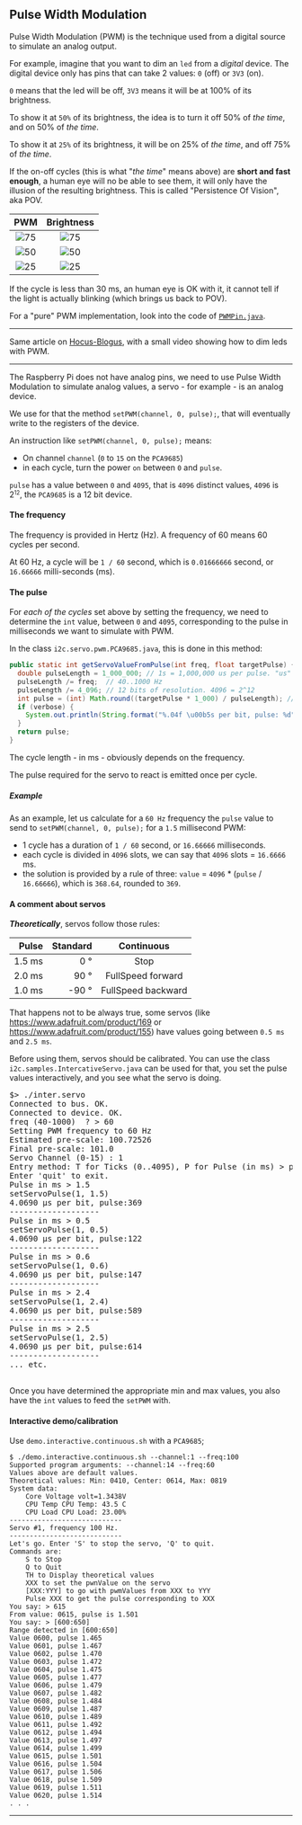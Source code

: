 ## Pulse Width Modulation

Pulse Width Modulation (PWM) is the technique used from a digital source to simulate
an analog output.

For example, imagine that you want to dim an `led` from a _digital_ device.
The digital device only has pins that can take 2 values: `0` (off) or `3V3` (on).

`0` means that the led will be off, `3V3` means it will be at 100% of its brightness.

To show it at `50%` of its brightness, the idea is to turn it off 50% of _the time_, and on 50% of _the time_.

To show it at `25%` of its brightness, it will be on 25% of _the time_, and off 75% of _the time_.

If the on-off cycles (this is what "_the time_" means above) are **short and fast enough**, a human eye will no be able to see them, it will only have the illusion
of the resulting brightness. This is called "Persistence Of Vision", aka POV.

| PWM | Brightness |
|:---:|:----------:|
|![75](./img/75.png)|![75](./img/75led.png)|
|![50](./img/50.png)|![50](./img/50led.png)|
|![25](./img/25.png)|![25](./img/25led.png)|

If the cycle is less than 30 ms, an human eye is OK with it, it cannot tell if the light is actually blinking (which brings us back to POV).

For a "pure" PWM implementation, look into the code of [`PWMPin.java`](./src/main/java/i2c/sensor/utils/PWMPin.java).

---

Same article on [Hocus-Blogus](http://hocus-blogus.blogspot.com/2018/07/raspberry-pi-pwm-servos-and-pca9685.html), with a small video showing how to dim leds with PWM.

---

The Raspberry Pi does not have analog pins, we need to use Pulse Width Modulation to simulate
analog values, a servo - for example - is an analog device.

We use for that the method `setPWM(channel, 0, pulse);`, that will eventually write to the registers
of the device.

An instruction like `setPWM(channel, 0, pulse);` means:
- On channel `channel` (`0` to `15` on the `PCA9685`)
- in each cycle, turn the power `on` between `0` and `pulse`.

`pulse` has a value between `0` and `4095`, that is `4096` distinct values, `4096` is 2<small><sup>12</sup></small>, the `PCA9685` is a 12 bit device.

#### The frequency
The frequency is provided in Hertz (Hz).
A frequency of 60 means 60 cycles per second.

At 60 Hz, a cycle will be `1 / 60` second, which is `0.01666666` second, or `16.66666` milli-seconds (ms).

#### The pulse
For _each of the cycles_ set above by setting the frequency, we need to determine the `int` value,
between `0` and `4095`, corresponding to the pulse in milliseconds we want to simulate with PWM.

In the class `i2c.servo.pwm.PCA9685.java`, this is done in this method:
```java
public static int getServoValueFromPulse(int freq, float targetPulse) {
  double pulseLength = 1_000_000; // 1s = 1,000,000 us per pulse. "us" is to be read "micro (mu) sec".
  pulseLength /= freq;  // 40..1000 Hz
  pulseLength /= 4_096; // 12 bits of resolution. 4096 = 2^12
  int pulse = (int) Math.round((targetPulse * 1_000) / pulseLength); // in millisec
  if (verbose) {
    System.out.println(String.format("%.04f \u00b5s per bit, pulse: %d", pulseLength, pulse));
  }
  return pulse;
}
```
The cycle length - in ms - obviously depends on the frequency.

The pulse required for the servo to react is emitted once per cycle.

##### Example
As an example, let us calculate for a `60 Hz` frequency the `pulse` value to send to `setPWM(channel, 0, pulse);`
for a `1.5` millisecond PWM:

- 1 cycle has a duration of `1 / 60` second, or `16.66666` milliseconds.
- each cycle is divided in `4096` slots, we can say that `4096` slots = `16.6666` ms.
- the solution is provided by a rule of three: `value` = `4096` * (`pulse` / `16.66666`), which is `368.64`, rounded to `369`.

#### A comment about servos
_**Theoretically**_, servos follow those rules:

| Pulse | Standard | Continuous |
|------:|---------:|:----------:|
| 1.5 ms |   0 &deg; | Stop |
| 2.0 ms |  90 &deg; | FullSpeed forward |
| 1.0 ms | -90 &deg; | FullSpeed backward |

That happens not to be always true, some servos (like <a href="https://www.adafruit.com/product/169">https://www.adafruit.com/product/169</a> or <a href="https://www.adafruit.com/product/155">https://www.adafruit.com/product/155</a>)
have values going between `0.5 ms` and `2.5 ms`.

Before using them, servos should be calibrated. You can use the class `i2c.samples.IntercativeServo.java` can be used for that,
you set the pulse values interactively, and you see what the servo is doing.
<pre>
$> ./inter.servo
Connected to bus. OK.
Connected to device. OK.
freq (40-1000)  ? > 60
Setting PWM frequency to 60 Hz
Estimated pre-scale: 100.72526
Final pre-scale: 101.0
Servo Channel (0-15) : 1
Entry method: T for Ticks (0..4095), P for Pulse (in ms) > p
Enter 'quit' to exit.
Pulse in ms > 1.5
setServoPulse(1, 1.5)
4.0690 &mu;s per bit, pulse:369
-------------------
Pulse in ms > 0.5
setServoPulse(1, 0.5)
4.0690 &mu;s per bit, pulse:122
-------------------
Pulse in ms > 0.6
setServoPulse(1, 0.6)
4.0690 &mu;s per bit, pulse:147
-------------------
Pulse in ms > 2.4
setServoPulse(1, 2.4)
4.0690 &mu;s per bit, pulse:589
-------------------
Pulse in ms > 2.5
setServoPulse(1, 2.5)
4.0690 &mu;s per bit, pulse:614
-------------------
... etc.

</pre>

Once you have determined the appropriate min and max values, you also have the `int` values
to feed the `setPWM` with.

#### Interactive demo/calibration
Use `demo.interactive.continuous.sh` with a `PCA9685`;
```
$ ./demo.interactive.continuous.sh --channel:1 --freq:100
Supported program arguments: --channel:14 --freq:60
Values above are default values.
Theoretical values: Min: 0410, Center: 0614, Max: 0819
System data:
	Core Voltage volt=1.3438V
	CPU Temp CPU Temp: 43.5 C
	CPU Load CPU Load: 23.00%
----------------------------
Servo #1, frequency 100 Hz.
----------------------------
Let's go. Enter 'S' to stop the servo, 'Q' to quit.
Commands are:
	S to Stop
	Q to Quit
	TH to Display theoretical values
	XXX to set the pwnValue on the servo
	[XXX:YYY] to go with pwmValues from XXX to YYY
	Pulse XXX to get the pulse corresponding to XXX
You say: > 615
From value: 0615, pulse is 1.501
You say: > [600:650]
Range detected in [600:650]
Value 0600, pulse 1.465
Value 0601, pulse 1.467
Value 0602, pulse 1.470
Value 0603, pulse 1.472
Value 0604, pulse 1.475
Value 0605, pulse 1.477
Value 0606, pulse 1.479
Value 0607, pulse 1.482
Value 0608, pulse 1.484
Value 0609, pulse 1.487
Value 0610, pulse 1.489
Value 0611, pulse 1.492
Value 0612, pulse 1.494
Value 0613, pulse 1.497
Value 0614, pulse 1.499
Value 0615, pulse 1.501
Value 0616, pulse 1.504
Value 0617, pulse 1.506
Value 0618, pulse 1.509
Value 0619, pulse 1.511
Value 0620, pulse 1.514
. . .
```

---
